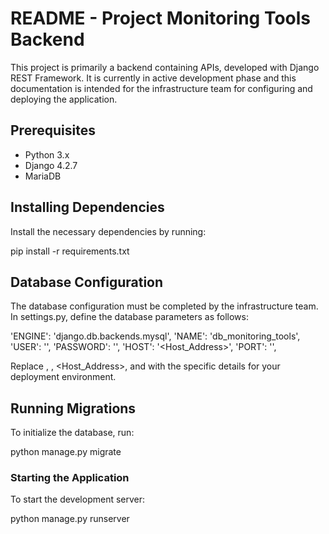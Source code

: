 # README - Project Monitoring Tools Backend

This project is primarily a backend containing APIs, developed with Django REST Framework. It is currently in active development phase and this documentation is intended for the infrastructure team for configuring and deploying the application.

## Prerequisites

- Python 3.x
- Django 4.2.7
- MariaDB

## Installing Dependencies

Install the necessary dependencies by running:

pip install -r requirements.txt

## Database Configuration

The database configuration must be completed by the infrastructure team. In settings.py, define the database parameters as follows:

'ENGINE': 'django.db.backends.mysql',
'NAME': 'db_monitoring_tools',
'USER': '<Username>',
'PASSWORD': '<Password>',
'HOST': '<Host_Address>',
'PORT': '<Port>',

Replace <Username>, <Password>, <Host_Address>, and <Port> with the specific details for your deployment environment.

## Running Migrations

To initialize the database, run:

python manage.py migrate

### Starting the Application

To start the development server:

python manage.py runserver
